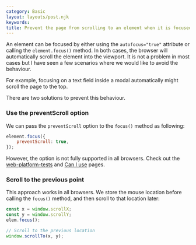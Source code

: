 ```yaml
---
category: Basic
layout: layouts/post.njk
keywords:
title: Prevent the page from scrolling to an element when it is focused
---
```


An element can be focused by either using the `autofocus="true"` attribute or calling the `element.focus()` method. In both cases, the browser will automatically scroll the element into the viewport.
It is not a problem in most cases but I have seen a few scenarios where we would like to avoid the behaviour.

For example, focusing on a text field inside a modal automatically might scroll the page to the top.

There are two solutions to prevent this behaviour.

### Use the preventScroll option

We can pass the `preventScroll` option to the `focus()` method as following:

```js
element.focus({
    preventScroll: true,
});
```

However, the option is not fully supported in all browsers. Check out the [web-platform-tests](https://wpt.fyi/results/html/interaction/focus/processing-model/preventScroll.html) and [Can I use](https://caniuse.com/mdn-api_htmlelement_focus_preventscroll_option) pages.

### Scroll to the previous point

This approach works in all browsers. We store the mouse location before calling the `focus()` method, and then scroll to that location later:

```js
const x = window.scrollX;
const y = window.scrollY;
elem.focus();

// Scroll to the previous location
window.scrollTo(x, y);
```
